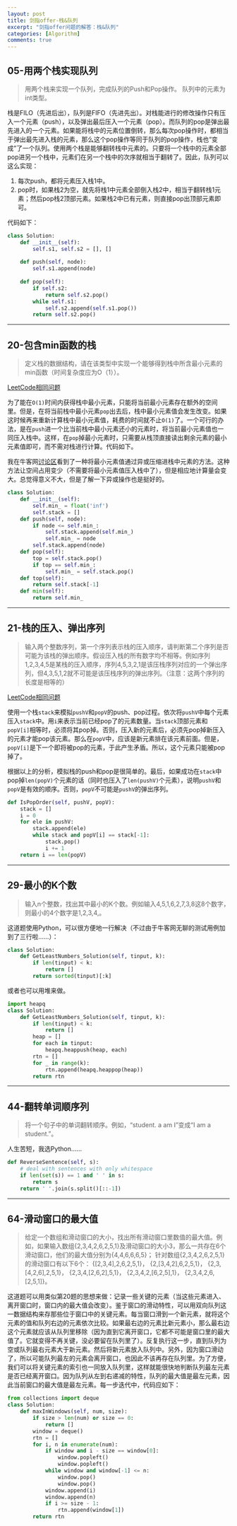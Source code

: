 ```yaml
---
layout: post
title: 剑指offer-栈&队列
excerpt: "剑指offer问题的解答：栈&队列"
categories: [Algorithm]
comments: true
---
```


## 05-用两个栈实现队列

> 用两个栈来实现一个队列，完成队列的Push和Pop操作。 队列中的元素为int类型。

栈是FILO（先进后出），队列是FIFO（先进先出）。对栈能进行的修改操作只有压入一个元素（push），以及弹出最后压入一个元素（pop）。而队列的pop是弹出最先进入的一个元素。如果能将栈中的元素位置倒转，那么每次pop操作时，都相当于弹出最先进入栈的元素，那么这个pop操作等同于队列的pop操作，栈也“变成”了一个队列。使用两个栈是能够翻转栈中元素的。只要将一个栈中的元素全部pop进另一个栈中，元素们在另一个栈中的次序就相当于翻转了。因此，队列可以这么实现：

1. 每次push，都将元素压入栈1中。
2. pop时，如果栈2为空，就先将栈1中元素全部倒入栈2中，相当于翻转栈1元素；然后pop栈2顶部元素。如果栈2中已有元素，则直接pop出顶部元素即可。

代码如下：

```python
class Solution:
    def __init__(self):
        self.s1, self.s2 = [], []
        
    def push(self, node):
        self.s1.append(node)
        
    def pop(self):
        if self.s2:
            return self.s2.pop()
        while self.s1:
            self.s2.append(self.s1.pop())
        return self.s2.pop()
```



---



## 20-包含min函数的栈

> 定义栈的数据结构，请在该类型中实现一个能够得到栈中所含最小元素的min函数（时间复杂度应为O（1））。

[LeetCode相同问题](<https://leetcode.com/problems/min-stack/>)

为了能在`O(1)`时间内获得栈中最小元素，只能将当前最小元素存在额外的空间里。但是，在将当前栈中最小元素`pop`出去后，栈中最小元素值会发生改变。如果这时候再来重新计算栈中最小元素值，耗费的时间就不止`O(1)`了。一个可行的办法，是在`push`进一个比当前栈中最小元素还小的元素时，将当前最小元素值也一同压入栈中。这样，在`pop`掉最小元素时，只需要从栈顶直接读出剩余元素的最小元素值即可，而不需对栈进行计算。代码如下。

我在牛客网[讨论区](<https://www.nowcoder.com/questionTerminal/4c776177d2c04c2494f2555c9fcc1e49?answerType=1&f=discussion>)看到了一种将最小元素值通过异或压缩进栈中元素的方法。这种方法让空间占用变少（不需要将最小元素值压入栈中了），但是相应地计算量会变大。总觉得意义不大，但是了解一下异或操作也是挺好的。

```python
class Solution:
    def __init__(self):
        self.min_ = float('inf')
        self.stack = []
    def push(self, node):
        if node <= self.min_:
            self.stack.append(self.min_)
            self.min_ = node
        self.stack.append(node)
    def pop(self):
        top = self.stack.pop()
        if top == self.min_:
            self.min_ = self.stack.pop()
    def top(self):
        return self.stack[-1]
    def min(self):
        return self.min_
```



---



## 21-栈的压入、弹出序列

> 输入两个整数序列，第一个序列表示栈的压入顺序，请判断第二个序列是否可能为该栈的弹出顺序。假设压入栈的所有数字均不相等。例如序列1,2,3,4,5是某栈的压入顺序，序列4,5,3,2,1是该压栈序列对应的一个弹出序列，但4,3,5,1,2就不可能是该压栈序列的弹出序列。（注意：这两个序列的长度是相等的）

[LeetCode相同问题](<https://leetcode.com/problems/validate-stack-sequences/>)

使用一个栈`stack`来模拟`pushV`和`popV`的push、pop过程。依次将`pushV`中每个元素压入`stack`中。用`i`来表示当前已经pop了的元素数量。当`stack`顶部元素和`popV[i]`相等时，必须将其pop掉。否则，压入新的元素后，必须先pop掉新压入的元素才能pop该元素。那么在`popV`中，应该是新元素排在该元素前面。但是，`popV[i]`是下一个即将被pop的元素，于此产生矛盾。所以，这个元素只能被pop掉了。

根据以上的分析，模拟栈的push和pop是很简单的。最后，如果成功在`stack`中pop掉`len(popV)`个元素的话（同时也压入了`len(pushV)`个元素），说明`pushV`和`popV`是有效的顺序。否则，`popV`不可能是`pushV`的弹出序列。

```python
def IsPopOrder(self, pushV, popV):
	stack = []
	i = 0
	for ele in pushV:
	    stack.append(ele)
	    while stack and popV[i] == stack[-1]:
	        stack.pop()
	        i += 1
	return i == len(popV)
```



---



## 29-最小的K个数

> 输入n个整数，找出其中最小的K个数。例如输入4,5,1,6,2,7,3,8这8个数字，则最小的4个数字是1,2,3,4,。

这道题使用Python，可以很方便地一行解决（不过由于牛客网无聊的测试用例加到了三行啦……）：

```python
class Solution:
    def GetLeastNumbers_Solution(self, tinput, k):
        if len(tinput) < k:
            return []
        return sorted(tinput)[:k]
```

或者也可以用堆来做。

```python
import heapq
class Solution:
    def GetLeastNumbers_Solution(self, tinput, k):
        if len(tinput) < k:
            return []
        heap = []
        for each in tinput:
            heapq.heappush(heap, each)
        rtn = []
        for _ in range(k):
            rtn.append(heapq.heappop(heap))
        return rtn
```



---



## 44-翻转单词顺序列

> 将一个句子中的单词翻转顺序。例如，“student. a am I”变成“I am a student.”。

人生苦短，我选Python……

```python
def ReverseSentence(self, s):
    # deal with sentences with only whitespace
	if len(set(s)) == 1 and ' ' in s:
	    return s
	return ' '.join(s.split()[::-1])
```



---



## 64-滑动窗口的最大值

> 给定一个数组和滑动窗口的大小，找出所有滑动窗口里数值的最大值。例如，如果输入数组{2,3,4,2,6,2,5,1}及滑动窗口的大小3，那么一共存在6个滑动窗口，他们的最大值分别为{4,4,6,6,6,5}； 针对数组{2,3,4,2,6,2,5,1}的滑动窗口有以下6个： {[2,3,4],2,6,2,5,1}， {2,[3,4,2],6,2,5,1}， {2,3,[4,2,6],2,5,1}， {2,3,4,[2,6,2],5,1}， {2,3,4,2,[6,2,5],1}， {2,3,4,2,6,[2,5,1]}。

这道题可以用类似第20题的思想来做：记录一些关键的元素（当这些元素进入、离开窗口时，窗口内的最大值会改变）。鉴于窗口的滑动特性，可以用双向队列这一数据结构来存那些位于窗口中的关键元素。每当窗口滑到一个新元素，就将这个元素的值和队列右边的元素依次比较。如果最右边的元素比新元素小，那么最右边这个元素就应该从队列里移除（因为直到它离开窗口，它都不可能是窗口里的最大值了。它就变得不再关键，没必要留在队列里了）。反复执行这一步，直到队列为空或队列最右元素大于新元素。然后将新元素放入队列中。另外，因为窗口滑动了，所以可能队列最左的元素会离开窗口，也因此不该再存在队列里。为了方便，我们可以将关键元素的索引也一同放入队列里，这样就能很快地判断队列最左元素是否已经离开窗口。因为队列从左到右递减的特性，队列的最大值是最左元素，因此当前窗口的最大值是最左元素。每一步迭代中，代码应如下：

```python
from collections import deque
class Solution:
    def maxInWindows(self, num, size):
        if size > len(num) or size == 0:
            return []
        window = deque()
        rtn = []
        for i, n in enumerate(num):
            if window and i - size == window[0]:
                window.popleft()
                window.popleft()
            while window and window[-1] <= n:
                window.pop()
                window.pop()
            window.append(i)
            window.append(n)
            if i >= size - 1:
                rtn.append(window[1])
        return rtn
```

